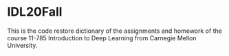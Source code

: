 # IDL20Fall

This is the code restore dictionary of the assignments and homework of the course 11-785 Introduction to Deep Learning from Carnegie Mellon University.
